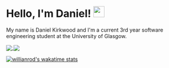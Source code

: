# Hello, I'm Daniel! <img src="https://raw.githubusercontent.com/MartinHeinz/MartinHeinz/master/wave.gif" width="30px">

My name is Daniel Kirkwood and I'm a current 3rd year software engineering student at the University of Glasgow.

<a href="https://github.com/DanielKirkwood">
  <img align="center" src="https://github-readme-stats.vercel.app/api/top-langs/?username=DanielKirkwood&layout=compact" />
</a>
<a href="https://github.com/DanielKirkwood">
  <img align="center" src="https://github-readme-stats.vercel.app/api?username=DanielKirkwood&show_icons=true&hide_border=true&&count_private=true&include_all_commits=true&hide_rank=true" />
</a>

[![willianrod's wakatime stats](https://github-readme-stats.vercel.app/api/wakatime?username=DanielKirkwood)](https://github.com/anuraghazra/github-readme-stats)

